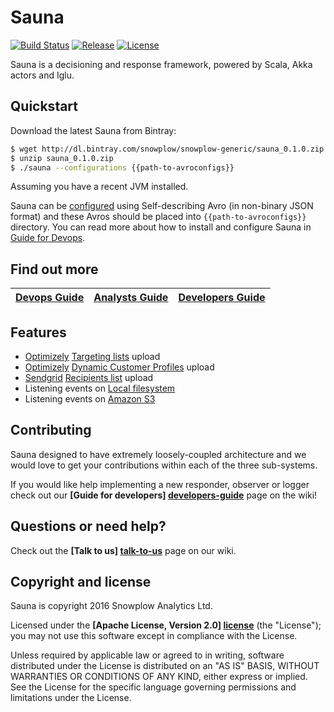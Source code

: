 # Sauna

[![Build Status][travis-image]][travis]
[![Release][release-image]][releases] 
[![License][license-image]][license]

Sauna is a decisioning and response framework, powered by Scala, Akka actors and Iglu.

## Quickstart

Download the latest Sauna from Bintray:

```bash
$ wget http://dl.bintray.com/snowplow/snowplow-generic/sauna_0.1.0.zip
$ unzip sauna_0.1.0.zip
$ ./sauna --configurations {{path-to-avroconfigs}}
```

Assuming you have a recent JVM installed.

Sauna can be [configured][configuration] using Self-describing Avro (in non-binary JSON format) and these Avros should be placed into `{{path-to-avroconfigs}}` directory.
You can read more about how to install and configure Sauna in [Guide for Devops][devops-guide].

## Find out more

|  **[Devops Guide][devops-guide]**     | **[Analysts Guide][analysts-guide]**     | **[Developers Guide][developers-guide]**     |
|:--------------------------------------:|:-----------------------------------------:|:---------------------------------------------:|


## Features

- [Optimizely][optimizely] [Targeting lists][targeting-lists] upload
- [Optimizely][optimizely] [Dynamic Customer Profiles][dcp] upload
- [Sendgrid][sendgrid] [Recipients list][recipients-list] upload
- Listening events on [Local filesystem][local-observer]
- Listening events on [Amazon S3][s3-observer]


## Contributing

Sauna designed to have extremely loosely-coupled architecture and we would love to get your contributions within each of the three sub-systems.

If you would like help implementing a new responder, observer or logger check out our **[Guide for developers] [developers-guide]** page on the wiki!

## Questions or need help?

Check out the **[Talk to us] [talk-to-us]** page on our wiki.

## Copyright and license

Sauna is copyright 2016 Snowplow Analytics Ltd.

Licensed under the **[Apache License, Version 2.0] [license]** (the "License");
you may not use this software except in compliance with the License.

Unless required by applicable law or agreed to in writing, software
distributed under the License is distributed on an "AS IS" BASIS,
WITHOUT WARRANTIES OR CONDITIONS OF ANY KIND, either express or implied.
See the License for the specific language governing permissions and
limitations under the License.


[travis]: https://travis-ci.org/snowplow/sauna
[travis-image]: https://travis-ci.org/snowplow/sauna.png?branch=master

[license-image]: http://img.shields.io/badge/license-Apache--2-blue.svg?style=flat
[license]: http://www.apache.org/licenses/LICENSE-2.0

[release-image]: http://img.shields.io/badge/release-0.1.0-blue.svg?style=flat
[releases]: https://github.com/snowplow/sauna/releases

[vagrant-install]: http://docs.vagrantup.com/v2/installation/index.html
[virtualbox-install]: https://www.virtualbox.org/wiki/Downloads

[targeting-lists]: https://github.com/snowplow/sauna/wiki/Optimizely-responder-user-guide#targeting-list
[dcp]: https://github.com/snowplow/sauna/wiki/Optimizely-responder-user-guide#dcp-batch
[recipients-list]: https://github.com/snowplow/sauna/wiki/SendGrid-responder-user-guide

[optimizely]: https://optimizely.com/
[sendgrid]: https://sendgrid.com/

[s3-observer]: https://github.com/snowplow/sauna/wiki/Amazon-S3-Observer-setup-guide
[local-observer]: https://github.com/snowplow/sauna/wiki/Local-Filesystem-Observer-setup-guide

[configuration]: https://github.com/snowplow/sauna/wiki/Setting-up-Sauna#configuration

[analysts-guide]: https://github.com/snowplow/sauna/wiki/Guide-for-analysts
[developers-guide]: https://github.com/snowplow/sauna/wiki/Guide-for-developers
[devops-guide]: https://github.com/snowplow/sauna/wiki/Guide-for-devops

[talk-to-us]: https://github.com/snowplow/snowplow/wiki/Talk-to-us

